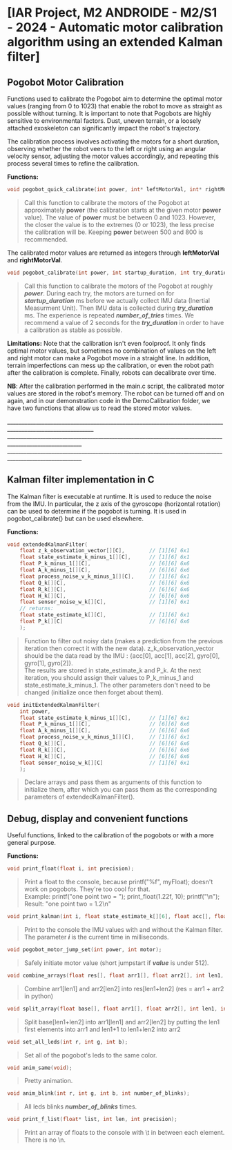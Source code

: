 
# [IAR Project, M2 ANDROIDE - M2/S1 - 2024 - Automatic motor calibration algorithm using an extended Kalman filter]


## Pogobot Motor Calibration 

Functions used to calibrate the Pogobot aim to determine the optimal motor values (ranging from 0 to 1023) that enable the robot to move as straight as possible without turning. It is important to note that Pogobots are highly sensitive to environmental factors. Dust, uneven terrain, or a loosely attached exoskeleton can significantly impact the robot's trajectory.

The calibration process involves activating the motors for a short duration, observing whether the robot veers to the left or right using an angular velocity sensor, adjusting the motor values accordingly, and repeating this process several times to refine the calibration.

**Functions:**

```C
void pogobot_quick_calibrate(int power, int* leftMotorVal, int* rightMotorVal);
```
>Call this function to calibrate the motors of the Pogobot at approximately **power** (the calibration starts at the given motor **power** value). The value of **power** must be between 0 and 1023. However, the closer the value is to the extremes (0 or 1023), the less precise the calibration will be. Keeping **power** between 500 and 800 is recommended.

The calibrated motor values are returned as integers through **leftMotorVal** and **rightMotorVal**.

```C
void pogobot_calibrate(int power, int startup_duration, int try_duration, int number_of_tries, int* leftMotorVal, int* rightMotorVal);
```

>Call this function to calibrate the motors of the Pogobot at roughly ***power***. During each try, the motors are turned on for ***startup_duration*** ms before we actually collect IMU data (Inertial Measurment Unit). Then IMU data is collected during ***try_duration*** ms. The experience is repeated ***number_of_tries*** times. We recommend a value of 2 seconds for the ***try_duration*** in order to have a calibration as stable as possible.

**Limitations:**
Note that the calibration isn't even foolproof. It only finds optimal motor values, but sometimes no combination of values on the left and right motor can make a Pogobot move in a straight line. In addition, terrain imperfections can mess up the calibration, or even the robot path after the calibration is complete. Finally, robots can decalibrate over time.

**NB**: After the calibration performed in the main.c script, the calibrated motor values are stored in the robot's memory. The robot can be turned off and on again, and in our demonstration code in the DemoCalibration folder, we have two functions that allow us to read the stored motor values.

**_________________________________________________________________________________________________________** _________________________________________________________________________________________________________ _________________________________________________________________________________________________________

## Kalman filter implementation in C

The Kalman filter is executable at runtime. It is used to reduce the noise from the IMU. In particular, the z axis of the gyroscope (horizontal rotation) can be used to determine if the pogobot is turning. It is used in pogobot_calibrate() but can be used elsewhere.

**Functions:**

```C
void extendedKalmanFilter(
    float z_k_observation_vector[][C],        // [1][6] 6x1
    float state_estimate_k_minus_1[][C],      // [1][6] 6x1
    float P_k_minus_1[][C],                   // [6][6] 6x6
    float A_k_minus_1[][C],                   // [6][6] 6x6
    float process_noise_v_k_minus_1[][C],     // [1][6] 6x1
    float Q_k[][C],                           // [6][6] 6x6
    float R_k[][C],                           // [6][6] 6x6
    float H_k[][C],                           // [6][6] 6x6
    float sensor_noise_w_k[][C],              // [1][6] 6x1
    // returns:
    float state_estimate_k[][C],              // [1][6] 6x1
    float P_k[][C]                            // [6][6] 6x6
    );
```
>Function to filter out noisy data (makes a prediction from the previous iteration then correct it with the new data). z_k_observation_vector should be the data read by the IMU : {acc[0], acc[1], acc[2], gyro[0], gyro[1], gyro[2]}. <br />
>The results are stored in state_estimate_k and P_k. At the next iteration, you should assign their values to P_k_minus_1 and state_estimate_k_minus_1. The other parameters don't need to be changed (initialize once then forget about them).

```C
void initExtendedKalmanFilter(
    int power,
    float state_estimate_k_minus_1[][C],      // [1][6] 6x1
    float P_k_minus_1[][C],                   // [6][6] 6x6
    float A_k_minus_1[][C],                   // [6][6] 6x6
    float process_noise_v_k_minus_1[][C],     // [1][6] 6x1
    float Q_k[][C],                           // [6][6] 6x6
    float R_k[][C],                           // [6][6] 6x6
    float H_k[][C],                           // [6][6] 6x6
    float sensor_noise_w_k[][C]               // [1][6] 6x1
    );
```
>Declare arrays and pass them as arguments of this function to initialize them, after which you can pass them as the corresponding parameters of extendedKalmanFilter().



## Debug, display and convenient functions

Useful functions, linked to the calibration of the pogobots or with a more general purpose.

**Functions:**

```C
void print_float(float i, int precision);
```
>Print a float to the console, because printf("%f", myFloat); doesn't work on pogobots. They're too cool for that.<br />
>Example: printf("one point two = "); print_float(1.22f, 10); printf("\n"); <br />
>Result: "one point two = 1.2\n"

```C
void print_kalman(int i, float state_estimate_k[][6], float acc[], float gyro[3]);
```
>Print to the console the IMU values with and without the Kalman filter. The parameter ***i*** is the current time in milliseconds.

```C
void pogobot_motor_jump_set(int power, int motor);
```
>Safely initiate motor value (short jumpstart if ***value*** is under 512).

```C
void combine_arrays(float res[], float arr1[], float arr2[], int len1, int len2);
```
>Combine arr1[len1] and arr2[len2] into res[len1+len2] (res = arr1 + arr2 in python)

```C
void split_array(float base[], float arr1[], float arr2[], int len1, int len2);
```
>Split base[len1+len2] into arr1[len1] and arr2[len2] by putting the len1 first elements into arr1 and len1+1 to len1+len2 into arr2

```C
void set_all_leds(int r, int g, int b);
```
>Set all of the pogobot's leds to the same color.

```C
void anim_same(void);
```
>Pretty animation.

```C
void anim_blink(int r, int g, int b, int number_of_blinks);
```
>All leds blinks ***number_of_blinks*** times. 

```C
void print_f_list(float* list, int len, int precision);
```
>Print an array of floats to the console with \t in between each element. There is no \n.


